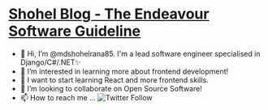 # [Shohel Blog - The Endeavour Software Guideline](https://mdshohelrana.github.io/)


- 👋 Hi, I’m @mdshohelrana85. I'm a lead software engineer specialised in Django/C#/.NET✨
- 👀 I’m interested in learning more about frontend development!
- 🌱 I want to start learning React and more frontend skills. 
- 💞️ I’m looking to collaborate on Open Source Software!
- 📫 How to reach me ... ![Twitter Follow](https://img.shields.io/twitter/follow/mdshohelrana85?style=social)
